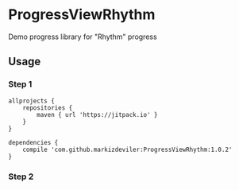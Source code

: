 # ProgressViewRhythm
 Demo progress library for "Rhythm" progress
	
## Usage	

### Step 1 
```android
allprojects {
	repositories {
		maven { url 'https://jitpack.io' }
	}
}

dependencies {
	compile 'com.github.markizdeviler:ProgressViewRhythm:1.0.2'
}
``` 

### Step 2


